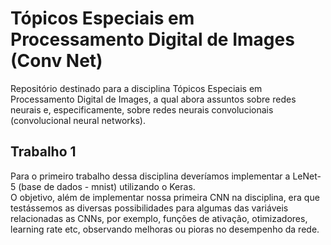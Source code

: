# Tópicos Especiais em Processamento Digital de Images (Conv Net)
Repositório destinado para a disciplina Tópicos Especiais em Processamento Digital de Images, a qual abora assuntos sobre redes neurais e, especificamente, sobre redes neurais convolucionais (convolucional neural networks).

## Trabalho 1
Para o primeiro trabalho dessa disciplina deveríamos implementar a LeNet-5 (base de dados - mnist) utilizando o Keras.  
O objetivo, além de implementar nossa primeira CNN na disciplina, era que testássemos as diversas possibilidades para algumas das variáveis relacionadas as CNNs, por exemplo, funções de ativação, otimizadores, learning rate etc, observando melhoras ou pioras no desempenho da rede.
